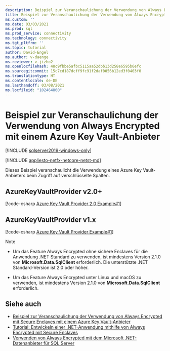 ```yaml
---
description: Beispiel zur Veranschaulichung der Verwendung von Always Encrypted mit einem Azure Key Vault-Anbieter
title: Beispiel zur Veranschaulichung der Verwendung von Always Encrypted mit einem Azure Key Vault-Anbieter | Microsoft-Dokumentation
ms.custom: ''
ms.date: 03/03/2021
ms.prod: sql
ms.prod_service: connectivity
ms.technology: connectivity
ms.tgt_pltfrm: ''
ms.topic: tutorial
author: David-Engel
ms.author: v-daenge
ms.reviewer: v-jizho2
ms.openlocfilehash: 48c9fbbe5afbc5115aa52dbb13d258e6595b6efc
ms.sourcegitcommit: 15c7cd187dcff9fc91f2daf0056b12ed3f0403f0
ms.translationtype: HT
ms.contentlocale: de-DE
ms.lasthandoff: 03/08/2021
ms.locfileid: "102464860"
---
```

# <a name="example-demonstrating-use-of-azure-key-vault-provider-with-always-encrypted"></a>Beispiel zur Veranschaulichung der Verwendung von Always Encrypted mit einem Azure Key Vault-Anbieter

[!INCLUDE [sqlserver2019-windows-only](../../../includes/applies-to-version/sqlserver2019-windows-only.md)]

[!INCLUDE [appliesto-netfx-netcore-netst-md](../../../includes/appliesto-netfx-netcore-netst-md.md)]

Dieses Beispiel veranschaulicht die Verwendung eines Azure Key Vault-Anbieters beim Zugriff auf verschlüsselte Spalten.

## <a name="azurekeyvaultprovider-v20"></a>AzureKeyVaultProvider v2.0+

[!code-csharp [Azure Key Vault Provider 2.0 Example#1](~/../sqlclient/doc/samples/AzureKeyVaultProviderExample_2_0.cs#1)]

## <a name="azurekeyvaultprovider-v1x"></a>AzureKeyVaultProvider v1.x

[!code-csharp [Azure Key Vault Provider Example#1](~/../sqlclient/doc/samples/AzureKeyVaultProviderExample.cs#1)]

> [!NOTE]
>
> - Um das Feature Always Encrypted ohne sichere Enclaves für die Anwendung .NET Standard zu verwenden, ist mindestens Version 2.1.0 von **Microsoft.Data.SqlClient** erforderlich. Die unterstützte .NET Standard-Version ist 2.0 oder höher.
>
> - Um das Feature Always Encrypted unter Linux und macOS zu verwenden, ist mindestens Version 2.1.0 von **Microsoft.Data.SqlClient** erforderlich.

## <a name="see-also"></a>Siehe auch

- [Beispiel zur Veranschaulichung der Verwendung von Always Encrypted mit Secure Enclaves mit einem Azure Key Vault-Anbieter](azure-key-vault-enclave-example.md)
- [Tutorial: Entwickeln einer .NET-Anwendung mithilfe von Always Encrypted mit Secure Enclaves](tutorial-always-encrypted-enclaves-develop-net-apps.md)
- [Verwenden von Always Encrypted mit dem Microsoft .NET-Datenanbieter für SQL Server](sqlclient-support-always-encrypted.md)
